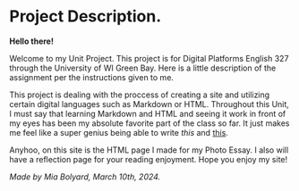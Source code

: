 # Project Description.
**Hello there!**

Welcome to my Unit Project. This project is for Digital Platforms English 327 through the University of WI Green Bay. Here is a little description of the assignment per the instructions given to me. 

This project is dealing with the proccess of creating a site and utilizing certain digital languages such as Markdown or HTML. Throughout this Unit, I must say that learning Markdown and HTML and seeing it work in front of my eyes has been my absolute favorite part of the class so far. It just makes me feel like a super genius being able to write _this_ and <ins>this</ins>. 

Anyhoo, on this site is the HTML page I made for my Photo Essay. I also will have a reflection page for your reading enjoyment. Hope you enjoy my site!

_Made by Mia Bolyard, March 10th, 2024._
